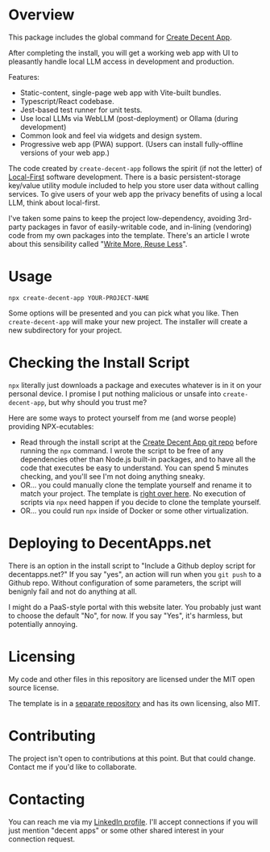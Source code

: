 # Overview

This package includes the global command for [Create Decent App](https://github.com/erikh2000/create-decent-app).

After completing the install, you will get a working web app with UI to pleasantly handle local LLM access in development and production.

Features:
* Static-content, single-page web app with Vite-built bundles.
* Typescript/React codebase.
* Jest-based test runner for unit tests.
* Use local LLMs via WebLLM (post-deployment) or Ollama (during development)
* Common look and feel via widgets and design system.
* Progressive web app (PWA) support. (Users can install fully-offline versions of your web app.)

The code created by `create-decent-app` follows the spirit (if not the letter) of [Local-First](https://www.inkandswitch.com/local-first/) software development. There is a basic persistent-storage key/value utility module included to help you store user data without calling services. To give users of your web app the privacy benefits of using a local LLM, think about local-first.

I've taken some pains to keep the project low-dependency, avoiding 3rd-party packages in favor of easily-writable code, and in-lining (vendoring) code from my own packages into the template. There's an article I wrote about this sensibility called "[Write More, Reuse Less](https://medium.com/gitconnected/write-more-reuse-less-fbf8a010c5f4)".

# Usage

`npx create-decent-app YOUR-PROJECT-NAME`

Some options will be presented and you can pick what you like. Then `create-decent-app` will make your new project. The installer will create a new subdirectory for your project.

# Checking the Install Script

`npx` literally just downloads a package and executes whatever is in it on your personal device. I promise I put nothing malicious or unsafe into `create-decent-app`, but why should you trust me? 

Here are some ways to protect yourself from me (and worse people) providing NPX-ecutables:

* Read through the install script at the [Create Decent App git repo](https://github.com/erikh2000/create-decent-app/blob/main/index.js) before running the `npx` command. I wrote the script to be free of any dependencies other than Node.js built-in packages, and to have all the code that executes be easy to understand. You can spend 5 minutes checking, and you'll see I'm not doing anything sneaky.
* OR... you could manually clone the template yourself and rename it to match your project. The template is [right over here](https://github.com/erikh2000/decentapp-template). No execution of scripts via `npx` need happen if you decide to clone the template yourself.
* OR... you could run `npx` inside of Docker or some other virtualization.

# Deploying to DecentApps.net

There is an option in the install script to "Include a Github deploy script for decentapps.net?" If you say "yes", an action will run when you `git push` to a Github repo. Without configuration of some parameters, the script will benignly fail and not do anything at all.

I might do a PaaS-style portal with this website later. You probably just want to choose the default "No", for now. If you say "Yes", it's harmless, but potentially annoying.

# Licensing

My code and other files in this repository are licensed under the MIT open source license.

The template is in a [separate repository](https://github.com/erikh2000/decentapp-template) and has its own licensing, also MIT.

# Contributing

The project isn't open to contributions at this point. But that could change. Contact me if you'd like to collaborate.

# Contacting

You can reach me via my [LinkedIn profile](https://www.linkedin.com/in/erikhermansen/). I'll accept connections if you will just mention "decent apps" or some other shared interest in your connection request.